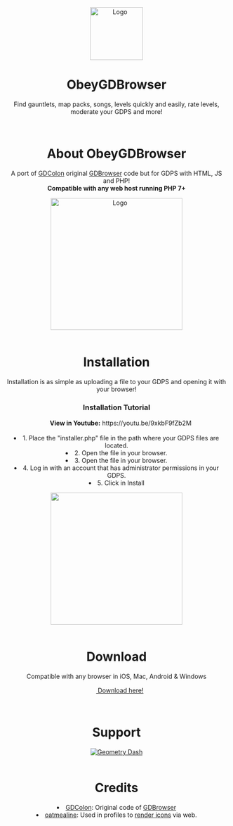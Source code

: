 
<div align="center">
   <a href="https://github.com/MigMatos/ObeyGDBrowser">
      <img src="https://github.com/user-attachments/assets/1b4414a8-0453-4871-b511-657cfbf2b561" alt="Logo" width="auto" height="120">
   </a>
   <h1 align="center">ObeyGDBrowser</h1>
   <p align="center">
      Find gauntlets, map packs, songs, levels quickly and easily, rate levels, moderate your GDPS and more!
   </p>
</div>
<br>
<div align="center">
   <h1 align="center">About ObeyGDBrowser</h1>
   <p align="center">
      A port of <a href="https://github.com/GDColon">GDColon</a> original <a href="https://github.com/GDColon/GDBrowser">GDBrowser</a> code but for GDPS with HTML, JS and PHP!<br>
      <b>Compatible with any web host running PHP 7+</b>
   </p>
    <div>
      <img src="https://github.com/user-attachments/assets/e26a7e12-a47d-46b9-b91c-0882f895987d" alt="Logo" width="auto" height="300">
   </div>
</div>
<br>
<div align="center">
   <h1 align="center">Installation</h1>
   <p align="center">
      Installation is as simple as uploading a file to your GDPS and opening it with your browser!
   </p>
    <h3 align="center">Installation Tutorial</h3>
   <p align="center">
        <div align="center"><img src="https://github.com/user-attachments/assets/297233f3-211d-434d-92ca-7f09e62684cc" alt="" width="auto" height="15"> <b>View in Youtube:</b> https://youtu.be/9xkbF9fZb2M </div>
        <br>
        <li>1. Place the "installer.php" file in the path where your GDPS files are located.</li>
        <li>2. Open the file in your browser.</li>
        <li>3. Open the file in your browser.</li>
        <li>4. Log in with an account that has administrator permissions in your GDPS.</li>
        <li>5. Click in Install</li>
   </p>
    <div>
      <img src="https://github.com/MigMatos/ObeyGDBrowser/assets/87149085/9e99c1f6-6a0c-43e4-bcda-3a981e2156bd" alt="" width="auto" height="300">
   </div>
</div>
<br>
<div align="center">
   <h1 align="center">Download</h1>
   <p align="center">
        Compatible with any browser in iOS, Mac, Android & Windows<br>
        <div align="center"><a href="https://github.com/MigMatos/ObeyGDBrowser/releases/latest"><img src="https://github.com/user-attachments/assets/c8051471-b3f7-4905-83ed-144b605d98ab" alt="" width="auto" height="15"> Download here!</a></div>
   </p>
</div>
<br>
<div align="center">
   <h1 align="center">Support</h1>
    <a href="https://discord.gg/EbYKSHh95B">
        <img src="https://invidget.switchblade.xyz/EbYKSHh95B" alt="Geometry Dash">
    </a>
</div>
<br>
<div align="center">
   <h1 align="center">Credits</h1>
   <p align="center">
    <li> <a href="https://github.com/GDColon">GDColon</a>: Original code of <a href="https://github.com/GDColon/GDBrowser">GDBrowser</a>
 </li>
    <li> <a href="https://github.com/oatmealine/">oatmealine</a>: Used in profiles to <a href="https://github.com/oatmealine/gd-icon-renderer-web">render icons</a> via web.
 </li>
   </p>
</div>

